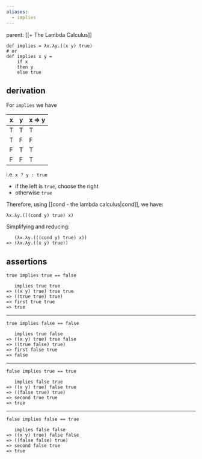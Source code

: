 ```yaml
---
aliases:
  - implies
---
```

parent: [[+ The Lambda Calculus]]

```
def implies = λx.λy.((x y) true)
# or
def implies x y = 
	if x 
	then y 
	else true
```

## derivation

For `implies` we have

|x|y|x => y|
|---|---|---|
|T|T|T|
|T|F|F|
|F|T|T|
|F|F|T|

i.e. `x ? y : true`

- if the left is `true`, choose the right
- otherwise `true`

Therefore, using [[cond - the lambda calculus|cond]], we have:

```
λx.λy.(((cond y) true) x)
```

Simplifying and reducing:

```
   (λx.λy.(((cond y) true) x))
=> (λx.λy.((x y) true))
```

## assertions

`true implies true == false`

```
   implies true true
=> ((x y) true) true true
=> ((true true) true)
=> first true true
=> true
```

---
`true implies false == false`

```
   implies true false
=> ((x y) true) true false
=> ((true false) true)
=> first false true
=> false
```

---
`false implies true == true`

```
   implies false true
=> ((x y) true) false true
=> ((false true) true)
=> second true true
=> true
```

---
`false implies false == true`

```
   implies false false
=> ((x y) true) false false
=> ((false false) true)
=> second false true
=> true
```
